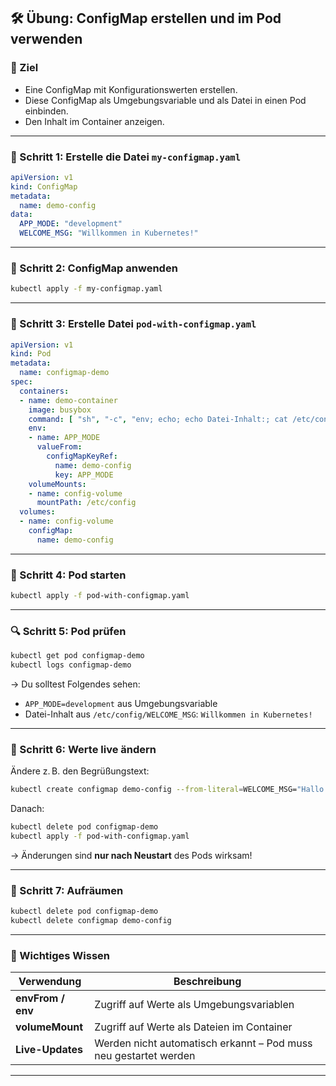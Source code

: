 
## 🛠️ **Übung: ConfigMap erstellen und im Pod verwenden**

### 🎯 Ziel

* Eine ConfigMap mit Konfigurationswerten erstellen.
* Diese ConfigMap als Umgebungsvariable und als Datei in einen Pod einbinden.
* Den Inhalt im Container anzeigen.

---

### 📁 Schritt 1: Erstelle die Datei `my-configmap.yaml`

```yaml
apiVersion: v1
kind: ConfigMap
metadata:
  name: demo-config
data:
  APP_MODE: "development"
  WELCOME_MSG: "Willkommen in Kubernetes!"
```

---

### 🚀 Schritt 2: ConfigMap anwenden

```bash
kubectl apply -f my-configmap.yaml
```

---

### 📁 Schritt 3: Erstelle Datei `pod-with-configmap.yaml`

```yaml
apiVersion: v1
kind: Pod
metadata:
  name: configmap-demo
spec:
  containers:
  - name: demo-container
    image: busybox
    command: [ "sh", "-c", "env; echo; echo Datei-Inhalt:; cat /etc/config/WELCOME_MSG; sleep 3600" ]
    env:
    - name: APP_MODE
      valueFrom:
        configMapKeyRef:
          name: demo-config
          key: APP_MODE
    volumeMounts:
    - name: config-volume
      mountPath: /etc/config
  volumes:
  - name: config-volume
    configMap:
      name: demo-config
```

---

### 🚀 Schritt 4: Pod starten

```bash
kubectl apply -f pod-with-configmap.yaml
```

---

### 🔍 Schritt 5: Pod prüfen

```bash
kubectl get pod configmap-demo
kubectl logs configmap-demo
```

→ Du solltest Folgendes sehen:

* `APP_MODE=development` aus Umgebungsvariable
* Datei-Inhalt aus `/etc/config/WELCOME_MSG`: `Willkommen in Kubernetes!`

---

### 🧪 Schritt 6: Werte live ändern

Ändere z. B. den Begrüßungstext:

```bash
kubectl create configmap demo-config --from-literal=WELCOME_MSG="Hallo aus dem Cluster!" --from-literal=APP_MODE="production" -o yaml --dry-run=client | kubectl apply -f -
```

Danach:

```bash
kubectl delete pod configmap-demo
kubectl apply -f pod-with-configmap.yaml
```

→ Änderungen sind **nur nach Neustart** des Pods wirksam!

---

### 🧹 Schritt 7: Aufräumen

```bash
kubectl delete pod configmap-demo
kubectl delete configmap demo-config
```

---

### 🧠 Wichtiges Wissen

| Verwendung        | Beschreibung                                                     |
| ----------------- | ---------------------------------------------------------------- |
| **envFrom / env** | Zugriff auf Werte als Umgebungsvariablen                         |
| **volumeMount**   | Zugriff auf Werte als Dateien im Container                       |
| **Live-Updates**  | Werden nicht automatisch erkannt – Pod muss neu gestartet werden |

---

